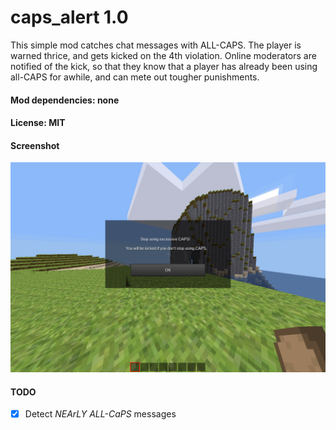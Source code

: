 # caps_alert 1.0

This simple mod catches chat messages with ALL-CAPS. The player is warned thrice, and gets kicked on the 4th violation. Online moderators are notified of the kick, so that they know that a player has already been using all-CAPS for awhile, and can mete out tougher punishments.

#### Mod dependencies: none

#### License: MIT

#### Screenshot

![screenshot](https://raw.githubusercontent.com/ClobberXD/caps_alert/master/screenshot.png)

#### TODO
- [X] Detect _NEArLY ALL-CaPS_ messages
